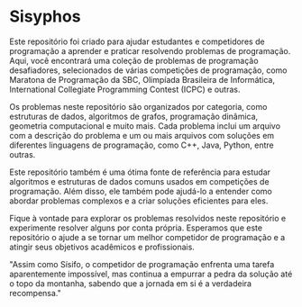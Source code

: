 # Sisyphos

Este repositório foi criado para ajudar estudantes e competidores de programação a aprender e praticar resolvendo problemas de programação. Aqui, você encontrará uma coleção de problemas de programação desafiadores, selecionados de várias competições de programação, como Maratona de Programação da SBC, Olimpíada Brasileira de Informática, International Collegiate Programming Contest (ICPC) e outras.

Os problemas neste repositório são organizados por categoria, como estruturas de dados, algoritmos de grafos, programação dinâmica, geometria computacional e muito mais. Cada problema inclui um arquivo com a descrição do problema e um ou mais arquivos com soluções em diferentes linguagens de programação, como C++, Java, Python, entre outras.

Este repositório também é uma ótima fonte de referência para estudar algoritmos e estruturas de dados comuns usados em competições de programação. Além disso, ele também pode ajudá-lo a entender como abordar problemas complexos e a criar soluções eficientes para eles.

Fique à vontade para explorar os problemas resolvidos neste repositório e experimente resolver alguns por conta própria. Esperamos que este repositório o ajude a se tornar um melhor competidor de programação e a atingir seus objetivos acadêmicos e profissionais.

"Assim como Sísifo, o competidor de programação enfrenta uma tarefa aparentemente impossível, mas continua a empurrar a pedra da solução até o topo da montanha, sabendo que a jornada em si é a verdadeira recompensa."
